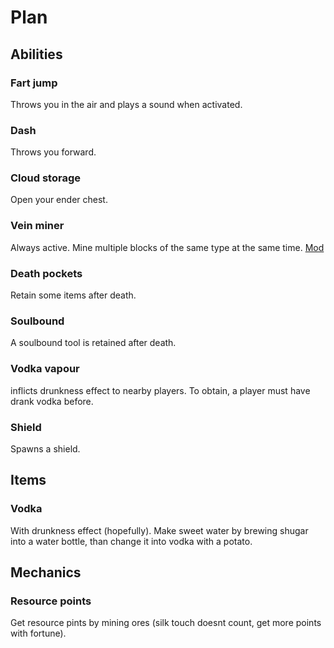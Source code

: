 # Plan

## Abilities

### Fart jump

Throws you in the air and plays a sound when activated.

### Dash

Throws you forward.

### Cloud storage

Open your ender chest.

### Vein miner

Always active. Mine multiple blocks of the same type at the same time. [Mod](https://www.curseforge.com/minecraft/mc-mods/diggus-maximus)

### Death pockets

Retain some items after death.

### Soulbound

A soulbound tool is retained after death.

### Vodka vapour

inflicts drunkness effect to nearby players. To obtain, a player must have drank vodka before.

### Shield

Spawns a shield.

## Items

### Vodka

With drunkness effect (hopefully). Make sweet water by brewing 
shugar into a water bottle, than change it into vodka with a potato.

## Mechanics

### Resource points

Get resource pints by mining ores (silk touch doesnt count, get more points with fortune).
